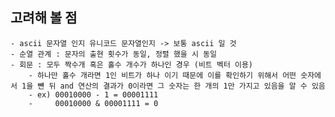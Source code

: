 ## 고려해 볼 점

    - ascii 문자열 인지 유니코드 문자열인지 -> 보통 ascii 일 것
    - 순열 관계 : 문자의 출현 횟수가 동일, 정렬 했을 시 동일
    - 회문 : 모두 짝수개 혹은 홀수 개수가 하나인 경우 (비트 벡터 이용)
        - 하나만 홀수 개라면 1인 비트가 하나 이기 때문에 이를 확인하기 위해서 어떤 숫자에서 1을 뺸 뒤 and 연산의 결과가 0이라면 그 숫자는 한 개의 1만 가지고 있음을 알 수 있음
        - ex) 00010000 - 1 = 00001111
        -     00010000 & 00001111 = 0

